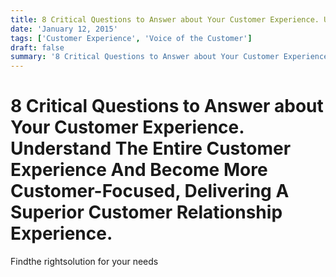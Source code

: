 ```yaml
---
title: 8 Critical Questions to Answer about Your Customer Experience. Understand The Entire Customer Experience And Become More Customer-Focused, Delivering A Superior Customer Relationship Experience.
date: 'January 12, 2015'
tags: ['Customer Experience', 'Voice of the Customer']
draft: false
summary: '8 Critical Questions to Answer about Your Customer Experience. Understand The Entire Customer Experience And Become More Customer-Focused, Delivering A Superior Customer Relationship Experience.'
---
```


# 8 Critical Questions to Answer about Your Customer Experience. Understand The Entire Customer Experience And Become More Customer-Focused, Delivering A Superior Customer Relationship Experience.

Findthe rightsolution for your needs
